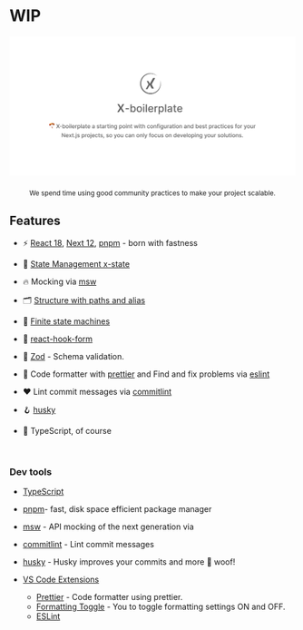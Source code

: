 # WIP

<p align='center'>
  <img src='https://github.com/react-next-boilerplate/X-boilerplate/blob/main/docs/images/preview.png' alt='X-boilerplate a starting point with configuration and best practices for your Next.js projects, so you can only focus on developing your solutions.' width='600'/>
</p>

<div align="center">
  <sub> We spend time using good community practices to make your project scalable.</sub>
</div>

## Features

- ⚡️ [React 18](https://reactjs.org/), [Next 12](https://nextjs.org/), [pnpm](https://pnpm.io/) - born with fastness

- 🍍 [State Management x-state](https://xstate.js.org/)

- 🔥 Mocking via [msw](https://mswjs.io/)

- 🗂 [Structure with paths and alias](./tsconfig.json)

- 📑 [Finite state machines](./src/machines)

- 📄 [react-hook-form](https://react-hook-form.com/)

- 💎 [Zod](https://github.com/colinhacks/zod) - Schema validation.

- 💅 Code formatter with [prettier](https://prettier.io/) and Find and fix problems via [eslint](https://eslint.org/)

- ❤️ Lint commit messages via [commitlint](https://commitlint.js.org/#/)

- 🪝 [husky](https://commitlint.js.org/#/)

- 🦾 TypeScript, of course

<br>

### Dev tools

- [TypeScript](https://www.typescriptlang.org/)
- [pnpm](https://pnpm.io/)- fast, disk space efficient package manager
- [msw](https://mswjs.io/) - API mocking of the next generation via
- [commitlint](https://commitlint.js.org/#/) - Lint commit messages
- [husky](https://typicode.github.io/husky/#/) - Husky improves your commits and more 🐶 woof!

- [VS Code Extensions](./.vscode/extensions.json)
  - [Prettier](https://marketplace.visualstudio.com/items?itemName=esbenp.prettier-vscode) - Code formatter using prettier.
  - [Formatting Toggle](https://marketplace.visualstudio.com/items?itemName=tombonnike.vscode-status-bar-format-toggle) - You to toggle formatting settings ON and OFF.
  - [ESLint](https://marketplace.visualstudio.com/items?itemName=dbaeumer.vscode-eslint)
